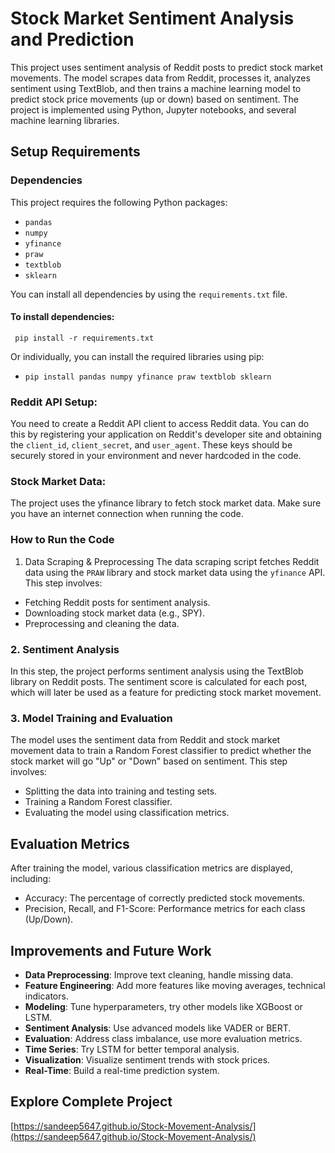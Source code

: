 # Stock Market Sentiment Analysis and Prediction

This project uses sentiment analysis of Reddit posts to predict stock market movements. The model scrapes data from Reddit, processes it, analyzes sentiment using TextBlob, and then trains a machine learning model to predict stock price movements (up or down) based on sentiment. The project is implemented using Python, Jupyter notebooks, and several machine learning libraries.

## Setup Requirements


### Dependencies

This project requires the following Python packages:

- `pandas`
- `numpy`
- `yfinance`
- `praw`
- `textblob`
- `sklearn`

You can install all dependencies by using the `requirements.txt` file.

#### To install dependencies:
     pip install -r requirements.txt

Or individually, you can install the required libraries using pip:
  - `pip install pandas numpy yfinance praw textblob sklearn`

### Reddit API Setup:
You need to create a Reddit API client to access Reddit data. You can do this by registering your application on Reddit's developer site and obtaining the `client_id`, `client_secret`, and `user_agent`. These keys should be securely stored in your environment and never hardcoded in the code.

### Stock Market Data:
The project uses the yfinance library to fetch stock market data. Make sure you have an internet connection when running the code.

### How to Run the Code
1. Data Scraping & Preprocessing
The data scraping script fetches Reddit data using the `PRAW` library and stock market data using the `yfinance` API. This step involves:

- Fetching Reddit posts for sentiment analysis.
- Downloading stock market data (e.g., SPY).
- Preprocessing and cleaning the data.

### 2. Sentiment Analysis
In this step, the project performs sentiment analysis using the TextBlob library on Reddit posts. The sentiment score is calculated for each post, which will later be used as a feature for predicting stock market movement.


### 3. Model Training and Evaluation
The model uses the sentiment data from Reddit and stock market movement data to train a Random Forest classifier to predict whether the stock market will go "Up" or "Down" based on sentiment. This step involves:

- Splitting the data into training and testing sets.
- Training a Random Forest classifier.
- Evaluating the model using classification metrics.

## Evaluation Metrics
After training the model, various classification metrics are displayed, including:

- Accuracy: The percentage of correctly predicted stock movements.
- Precision, Recall, and F1-Score: Performance metrics for each class (Up/Down).

## Improvements and Future Work

- **Data Preprocessing**: Improve text cleaning, handle missing data.
- **Feature Engineering**: Add more features like moving averages, technical indicators.
- **Modeling**: Tune hyperparameters, try other models like XGBoost or LSTM.
- **Sentiment Analysis**: Use advanced models like VADER or BERT.
- **Evaluation**: Address class imbalance, use more evaluation metrics.
- **Time Series**: Try LSTM for better temporal analysis.
- **Visualization**: Visualize sentiment trends with stock prices.
- **Real-Time**: Build a real-time prediction system.

## Explore Complete Project

[https://sandeep5647.github.io/Stock-Movement-Analysis/](https://sandeep5647.github.io/Stock-Movement-Analysis/)